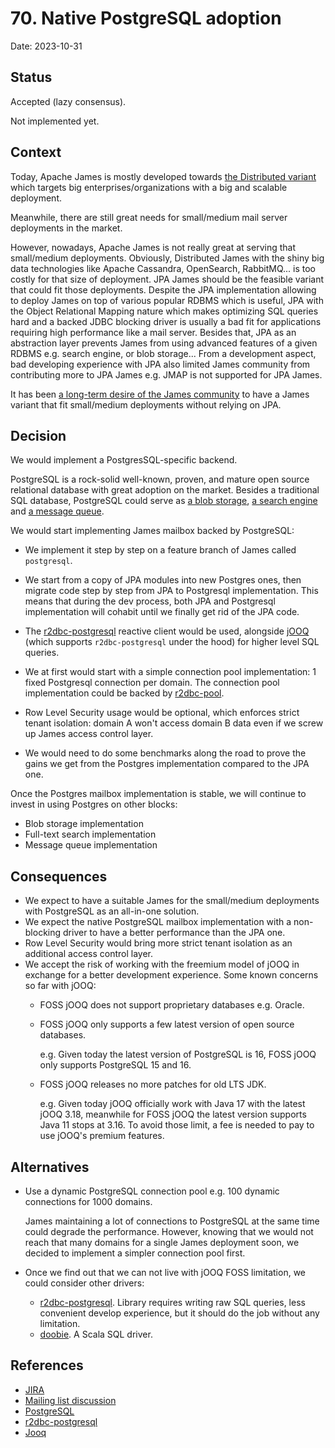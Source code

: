 # 70. Native PostgreSQL adoption

Date: 2023-10-31

## Status

Accepted (lazy consensus).

Not implemented yet.

## Context

Today, Apache James is mostly developed towards [the Distributed variant](https://james.staged.apache.org/james-distributed-app/3.8.0/index.html)
which targets big enterprises/organizations with a big and scalable deployment.

Meanwhile, there are still great needs for small/medium mail server deployments in the market.

However, nowadays, Apache James is not really great at serving that small/medium deployments. Obviously, Distributed James with the shiny big data
technologies like Apache Cassandra, OpenSearch, RabbitMQ... is too costly for that size of deployment. JPA James should be the feasible variant that
could fit those deployments. Despite the JPA implementation allowing to deploy James on top of various popular RDBMS which is useful, JPA with the
Object Relational Mapping nature which makes optimizing SQL queries hard and a backed JDBC blocking driver is usually a bad fit for applications requiring high performance like a mail server.
Besides that, JPA as an abstraction layer prevents James from using advanced features of a given RDBMS e.g. search engine, or blob storage...
From a development aspect, bad developing experience with JPA also limited James community from contributing more to JPA James e.g. JMAP is not supported for JPA James.

It has been [a long-term desire of the James community](https://issues.apache.org/jira/browse/JAMES-2586) to have a James variant that fit small/medium deployments without relying on JPA.

## Decision

We would implement a PostgresSQL-specific backend.

PostgreSQL is a rock-solid well-known, proven, and mature open source relational database with great adoption on the market.
Besides a traditional SQL database, PostgreSQL could serve as [a blob storage](https://www.postgresql.org/docs/current/largeobjects.html), [a search engine](https://www.postgresql.org/docs/current/textsearch.html) and [a message queue](https://www.postgresql.org/docs/current/sql-notify.html).

We would start implementing James mailbox backed by PostgreSQL:
- We implement it step by step on a feature branch of James called `postgresql`.
- We start from a copy of JPA modules into new Postgres ones, then migrate code step by step from JPA to Postgresql implementation. This means that during the dev process, both JPA and Postgresql implementation will cohabit until we finally get rid of the JPA code.
- The [r2dbc-postgresql](https://github.com/pgjdbc/r2dbc-postgresql) reactive client would be used, alongside [jOOQ](https://www.jooq.org/) (which supports `r2dbc-postgresql` under the hood) for higher level SQL queries.
- We at first would start with a simple connection pool implementation: 1 fixed Postgresql connection per domain.
  The connection pool implementation could be backed by [r2dbc-pool](https://github.com/r2dbc/r2dbc-pool).

- Row Level Security usage would be optional, which enforces strict tenant isolation: domain A won't access domain B data even if we screw up James access control layer.
- We would need to do some benchmarks along the road to prove the gains we get from the Postgres implementation compared to the JPA one.

Once the Postgres mailbox implementation is stable, we will continue to invest in using Postgres on other blocks:
- Blob storage implementation
- Full-text search implementation
- Message queue implementation

## Consequences

- We expect to have a suitable James for the small/medium deployments with PostgreSQL as an all-in-one solution.
- We expect the native PostgreSQL mailbox implementation with a non-blocking driver to have a better performance than the JPA one.
- Row Level Security would bring more strict tenant isolation as an additional access control layer.
- We accept the risk of working with the freemium model of jOOQ in exchange for a better development experience.
  Some known concerns so far with jOOQ:
    - FOSS jOOQ does not support proprietary databases e.g. Oracle.
    - FOSS jOOQ only supports a few latest version of open source databases.
  
      e.g. Given today the latest version of PostgreSQL is 16, FOSS jOOQ only supports PostgreSQL 15 and 16.
  
    - FOSS jOOQ releases no more patches for old LTS JDK.
  
      e.g. Given today jOOQ officially work with Java 17 with the latest jOOQ 3.18, meanwhile for FOSS jOOQ the latest version supports Java 11 stops at 3.16.
      To avoid those limit, a fee is needed to pay to use jOOQ's premium features.

## Alternatives

- Use a dynamic PostgreSQL connection pool e.g. 100 dynamic connections for 1000 domains.

  James maintaining a lot of connections to PostgreSQL at the same time could degrade the performance.
  However, knowing that we would not reach that many domains for a single James deployment soon, we decided to implement a simpler connection pool first.

- Once we find out that we can not live with jOOQ FOSS limitation, we could consider other drivers:

  - [r2dbc-postgresql](https://github.com/pgjdbc/r2dbc-postgresql). Library requires writing raw SQL queries, less convenient develop experience, but it should do the job without any limitation.
  - [doobie](https://tpolecat.github.io/doobie/). A Scala SQL driver.

## References

- [JIRA](https://issues.apache.org/jira/browse/JAMES-2586)
- [Mailing list discussion](https://www.mail-archive.com/server-dev@james.apache.org/msg73461.html)
- [PostgreSQL](https://www.postgresql.org/)
- [r2dbc-postgresql](https://github.com/pgjdbc/r2dbc-postgresql)
- [Jooq](https://www.jooq.org/)
